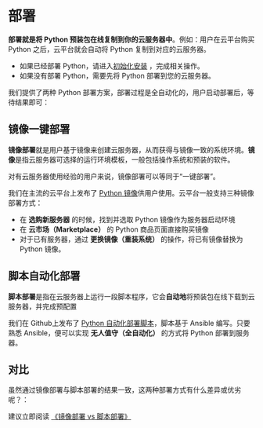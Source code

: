 # 部署

**部署就是将 Python 预装包在线复制到你的云服务器中**。例如：用户在云平台购买 Python 之后，云平台就会自动将 Python 复制到对应的云服务器。

- 如果已经部署 Python，请进入[初始化安装](/zh/stack-installation.md) ，完成相关操作。
- 如果没有部署 Python，需要先将 Python 部署到您的云服务器。

我们提供了两种 Python 部署方案，部署过程是全自动化的，用户启动部署后，等待结果即可：

## 镜像一键部署

**镜像部署**就是用户基于镜像来创建云服务器，从而获得与镜像一致的系统环境。**镜像**是指云服务器可选择的运行环境模板，一般包括操作系统和预装的软件。

对有云服务器使用经验的用户来说，镜像部署可以等同于“一键部署”。

我们在主流的云平台上发布了 [Python 镜像](https://apps.websoft9.com/python)供用户使用。云平台一般支持三种镜像部署方式：

* 在 **选购新服务器** 的时候，找到并选取 Python 镜像作为服务器启动环境
* 在 **云市场（Marketplace）**  的 Python 商品页面直接购买镜像
* 对于已有服务器，通过 **更换镜像（重装系统）** 的操作，将已有镜像替换为 Python 镜像。

## 脚本自动化部署

**脚本部署**是指在云服务器上运行一段脚本程序，它会**自动地**将预装包在线下载到云服务器，并完成预配置

我们在 Github上发布了 [Python 自动化部署脚本](https://github.com/Websoft9/ansible-python)，脚本基于 Ansible 编写。只要熟悉 Ansible，便可以实现 **无人值守（全自动化）** 的方式将 Python 部署到服务器。

## 对比

虽然通过镜像部署与脚本部署的结果一致，这两种部署方式有什么差异或优劣呢？：

建议立即阅读 [《镜像部署 vs 脚本部署》](https://support.websoft9.com/docs/faq/zh/bz-product.html#镜像部署-vs-脚本部署)